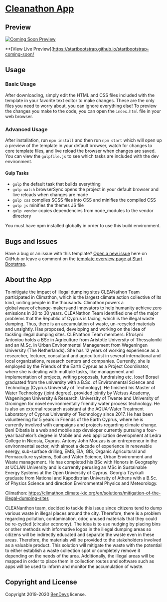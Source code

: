 # [Cleanathon App](https://startbootstrap.com/themes/coming-soon/)


## Preview

[![Coming Soon Preview](https://startbootstrap.com/assets/img/screenshots/themes/coming-soon.png)](https://startbootstrap.github.io/startbootstrap-coming-soon/)

**[View Live Preview](https://startbootstrap.github.io/startbootstrap-coming-soon/

## Usage

### Basic Usage

After downloading, simply edit the HTML and CSS files included with the template in your favorite text editor to make changes. These are the only files you need to worry about, you can ignore everything else! To preview the changes you make to the code, you can open the `index.html` file in your web browser.

### Advanced Usage

After installation, run `npm install` and then run `npm start` which will open up a preview of the template in your default browser, watch for changes to core template files, and live reload the browser when changes are saved. You can view the `gulpfile.js` to see which tasks are included with the dev environment.

#### Gulp Tasks

* `gulp` the default task that builds everything
* `gulp watch` browserSync opens the project in your default browser and live reloads when changes are made
* `gulp css` compiles SCSS files into CSS and minifies the compiled CSS
* `gulp js` minifies the themes JS file
* `gulp vendor` copies dependencies from node_modules to the vendor directory

You must have npm installed globally in order to use this build environment.

## Bugs and Issues

Have a bug or an issue with this template? [Open a new issue](https://github.com/StartBootstrap/startbootstrap-coming-soon/issues) here on GitHub or leave a comment on the [template overview page at Start Bootstrap](https://startbootstrap.com/themes/coming-soon/).

## About the App

To mitigate the impact of illegal dumping sites
CLEANathon Team participated in Climathon, which is the largest climate action collective of its kind, uniting people in the thousands. Climathon powers a global wave of change-makers and innovators to help humanity achieve zero emissions in 20 to 30 years. CLEANathon Team identified one of the major problems that the Republic of Cyprus is facing, which is the illegal waste dumping. Thus, there is an accumulation of waste, un-recycled materials and unsightly. Has proposed, developing and working on the idea of tackling illegal dumping sites. 
CLENathon Team members: 
Efrosyni Antoniou holds a BSc in Agriculture from Aristotle University of Thessaloniki and an M.Sc. in Urban Environmental Management from Wageningen University (The Netherlands). She has 12 years of working experience as a researcher,  lecturer,  consultant and agriculturist in several international and local organizations, research centers and companies. Currently, she is employed by the Friends of the Earth Cyprus as a Project Coordinator, where she is dealing with multiple tasks, like management and implementation of projects, writing proposals, fundraising etc. 
Iosef Boraei graduated from the university with a B.Sc. of Environmental Science and Technology (Cyprus University of Technology). He finished his Master of Water Technology (joint degree), provided jointly by Wetsus Academy, Wageningen University & Research, University of Twente and University of Groningen for novel environmentally friendly water process technology. He is also an external research assistant at the AQUA-Water Treatment Laboratory of Cyprus University of Technology since 2017. He has been volunteering for 5 years in Friends of the Earth Cyprus, where he is currently involved with campaigns and projects regarding climate change. 
Beni Dibatia is a web and mobile app developer currently pursuing a four-year bachelor’s degree in Mobile and web application development at Ledra College in Nicosia, Cyprus.
Antony John Mouzas is an entrepreneur in the environmental sector, with almost a decade of experience in renewable energy, sub-surface drilling, EMS, EIA, GIS, Organic Agricultural and Permaculture systems, Soil and Water Science, Urban Environment and Waste management. He has completed his BSc with Honors in Geography at UCLAN University and is currently perusing an MSc in Sustainable Energy Systems at the Open University of Cyprus. 
Georgia Tzyrkalli graduate from National and Kapodistrian University of Athens with a B.Sc. of Physics Science and direction Environmental Physics and Meteorology.

Climathon: https://climathon.climate-kic.org/en/solutions/mitigation-of-the-illegal-dumping-sites

CLEANanthon team, decided to tackle this issue since citizens tend to dump various waste in illegal places around the city. Therefore, there is a problem regarding pollution, contamination, odor, unused materials that they could be re-cycled (circular economy). The idea is to use nudging by placing bins or other methods with informative logos in the illegal dumping areas so citizens will be indirectly educated and separate the waste even in these areas. Therefore, the materials will be provided to the stakeholders involved as a valuable product. This solution will mitigate the waste with the potential to either establish a waste collection spot or completely remove it depending on the needs of the area. Additionally, the illegal areas will be mapped in order to place them in collection routes and software such as apps will be used to inform and monitor the accumulation of waste.


## Copyright and License

Copyright 2019-2020 [BenDevs](http://bendevs.me/) license.
